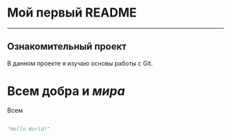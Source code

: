 # Мой первый README

---

## Ознакомительный проект 

В данном проекте я изучаю основы работы с Git.

# Всем __добра__ и *мира*

Всем 

```python

"Hello World!"
```